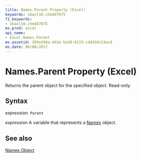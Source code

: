 ```yaml
---
title: Names.Parent Property (Excel)
keywords: vbaxl10.chm487075
f1_keywords:
- vbaxl10.chm487075
ms.prod: excel
api_name:
- Excel.Names.Parent
ms.assetid: 389a398a-d41e-ba20-6133-cdd410c24ac0
ms.date: 06/08/2017
---
```



# Names.Parent Property (Excel)

Returns the parent object for the specified object. Read-only.


## Syntax

 _expression_. `Parent`

 _expression_ A variable that represents a [Names](Excel.Names.md) object.


## See also


[Names Object](Excel.Names.md)

